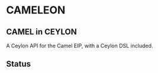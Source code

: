 CAMELEON
========

CAMEL in CEYLON
---------------

A Ceylon API for the Camel EIP, with a Ceylon DSL included.

Status
------




